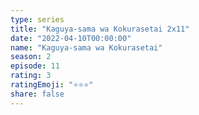 ```yaml
--- 
type: series 
title: "Kaguya-sama wa Kokurasetai 2x11" 
date: "2022-04-10T00:00:00" 
name: "Kaguya-sama wa Kokurasetai" 
season: 2 
episode: 11 
rating: 3 
ratingEmoji: "⭐️⭐️⭐️" 
share: false 
---
```

